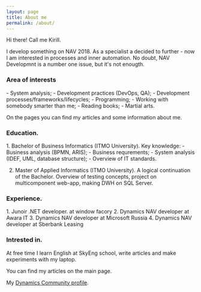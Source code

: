 ```yaml
---
layout: page
title: About me
permalink: /about/
---
```



Hi there!
Call me Kirill.

I develop something on NAV 2018. As a specialist a decided to further - now I am interested in processes and inner automation. No doubt, NAV Developmnt is a number one issue, but it's not enougth.

<h3>Area of interests</h3>
- System analysis;
- Development practices (DevOps, QA);
- Development processes/frameworks/lifecycles;
- Programming;
- Working with somebody smarter than me;
- Reading books;
- Martial arts.

On the pages you can find my articles and some information about me.

<h3>Education.</h3>
1. Bachelor of Business Informatics (ITMO University).
Key knowledge:
- Business analysis (BPMN, ARIS);
- Business requrements;
- System analysis (IDEF, UML, database structure);
- Overview of IT standards.

2. Master of Applied Informatics (ITMO University).
A logical continuation of the Bachelor. Overview of testing concepts, project on multicomponent web-app, making DWH on SQL Server.

<h3>Experience.</h3>
1. Junoir .NET developer. at window facory
2. Dynamics NAV developer at Awara IT
3. Dynamics NAV developer at Microsoft Russia
4. Dynamics NAV developer at Sberbank Leasing

<h3>Intrested in.</h3>
At free time I learn English at SkyEng school, write articles and make experiments with my laptop.


You can find my articles on the main page.

My [Dynamics Community profile][dynamics-community].

[dynamics-community]: https://community.dynamics.com/members/kirill-cheremisin/blogs
